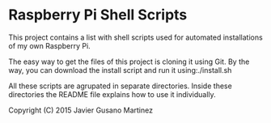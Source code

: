 
# Raspberry Pi Shell Scripts

This project contains a list with shell scripts used for automated installations of my own Raspberry Pi.

The easy way to get the files of this project is cloning it using Git. By the way, you can download the install script and run it using:./install.sh

All these scripts are agrupated in separate directories. Inside these directories the README file explains how to use it individually.


Copyright (C) 2015 Javier Gusano Martinez
